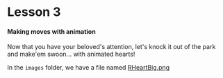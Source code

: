 # Lesson 3
#### Making moves with animation

Now that you have your beloved's attention, let's knock it out of the park and make'em swoon... with animated hearts!

In the `images` folder, we have a file named [RHeartBig.png](images/RHeartBig.png)
